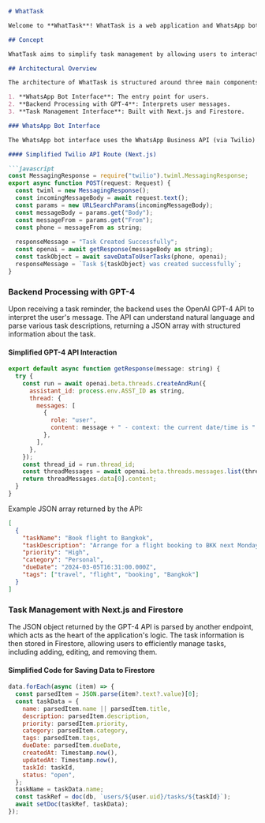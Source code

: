 ```markdown
# WhatTask

Welcome to **WhatTask**! WhatTask is a web application and WhatsApp bot designed to make task management accessible and convenient. Users can simply send a message to the WhatTask bot on WhatsApp to set reminders and manage tasks effortlessly. This README provides an overview of the technical journey, architecture, challenges faced, and successes achieved in developing WhatTask.

## Concept

WhatTask aims to simplify task management by allowing users to interact with a WhatsApp bot. For instance, sending a message like "remind me to clean my car tomorrow" to the WhatTask bot sets a reminder for the user. The core functionality relies on the integration of the GPT-4 API, which interprets the user's message and returns structured data as JSON, which is then used to display reminders and tasks.

## Architectural Overview

The architecture of WhatTask is structured around three main components:

1. **WhatsApp Bot Interface**: The entry point for users.
2. **Backend Processing with GPT-4**: Interprets user messages.
3. **Task Management Interface**: Built with Next.js and Firestore.

### WhatsApp Bot Interface

The WhatsApp bot interface uses the WhatsApp Business API (via Twilio) to receive messages from users and send responses. When a user sends a message, the bot forwards the message to the backend for processing.

#### Simplified Twilio API Route (Next.js)

```javascript
const MessagingResponse = require("twilio").twiml.MessagingResponse;
export async function POST(request: Request) {
  const twiml = new MessagingResponse();
  const incomingMessageBody = await request.text();
  const params = new URLSearchParams(incomingMessageBody);
  const messageBody = params.get("Body");
  const messageFrom = params.get("From");
  const phone = messageFrom as string;
 
  responseMessage = "Task Created Successfully";
  const openai = await getResponse(messageBody as string);
  const taskObject = await saveDataToUserTasks(phone, openai);
  responseMessage = `Task ${taskObject} was created successfully`;
}
```

### Backend Processing with GPT-4

Upon receiving a task reminder, the backend uses the OpenAI GPT-4 API to interpret the user's message. The API can understand natural language and parse various task descriptions, returning a JSON array with structured information about the task.

#### Simplified GPT-4 API Interaction

```javascript
export default async function getResponse(message: string) {
  try {
    const run = await openai.beta.threads.createAndRun({
      assistant_id: process.env.ASST_ID as string,
      thread: {
        messages: [
          {
            role: "user",
            content: message + " - context: the current date/time is " + getCurrentDateTime(),
          },
        ],
      },
    });
    const thread_id = run.thread_id;
    const threadMessages = await openai.beta.threads.messages.list(thread_id);
    return threadMessages.data[0].content;
  }
}
```

Example JSON array returned by the API:

```json
[
  {
    "taskName": "Book flight to Bangkok",
    "taskDescription": "Arrange for a flight booking to BKK next Monday.",
    "priority": "High",
    "category": "Personal",
    "dueDate": "2024-03-05T16:31:00.000Z",
    "tags": ["travel", "flight", "booking", "Bangkok"]
  }
]
```

### Task Management with Next.js and Firestore

The JSON object returned by the GPT-4 API is parsed by another endpoint, which acts as the heart of the application's logic. The task information is then stored in Firestore, allowing users to efficiently manage tasks, including adding, editing, and removing them.

#### Simplified Code for Saving Data to Firestore

```javascript
data.forEach(async (item) => {
  const parsedItem = JSON.parse(item?.text?.value)[0];
  const taskData = {
    name: parsedItem.name || parsedItem.title,
    description: parsedItem.description,
    priority: parsedItem.priority,
    category: parsedItem.category,
    tags: parsedItem.tags,
    dueDate: parsedItem.dueDate,
    createdAt: Timestamp.now(),
    updatedAt: Timestamp.now(),
    taskId: taskId,
    status: "open",
  };
  taskName = taskData.name;
  const taskRef = doc(db, `users/${user.uid}/tasks/${taskId}`);
  await setDoc(taskRef, taskData);
});
```
